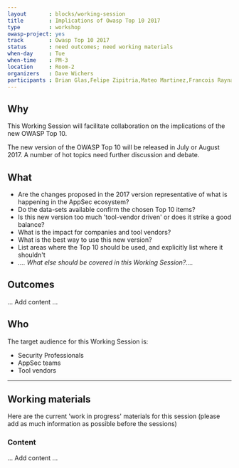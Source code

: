 ```yaml
---
layout       : blocks/working-session
title        : Implications of Owasp Top 10 2017
type         : workshop
owasp-project: yes
track        : Owasp Top 10 2017
status       : need outcomes; need working materials
when-day     : Tue
when-time    : PM-3
location     : Room-2
organizers   : Dave Wichers
participants : Brian Glas,Felipe Zipitria,Mateo Martinez,Francois Raynaud,Stuart Gunter
---
```


## Why

This Working Session will facilitate collaboration on the implications of the new OWASP Top 10.

The new version of the OWASP Top 10 will be released in July or August 2017.  A number of
hot topics need further discussion and debate.

## What

- Are the changes proposed in the 2017 version representative of what is happening in the AppSec ecosystem?
- Do the data-sets available confirm the chosen Top 10 items?
- Is this new version too much 'tool-vendor driven' or does it strike a good balance?
- What is the impact for companies and tool vendors?
- What is the best way to use this new version?
- List areas where the Top 10 should be used, and explicitly list where it shouldn't
- _.... What else should be covered in this Working Session?...._

## Outcomes
 
... Add content ...

## Who

The target audience for this Working Session is:

- Security Professionals
- AppSec teams
- Tool vendors

--- 

## Working materials

Here are the current 'work in progress' materials for this session (please add as much information as possible before the sessions)

### Content

... Add content ...

